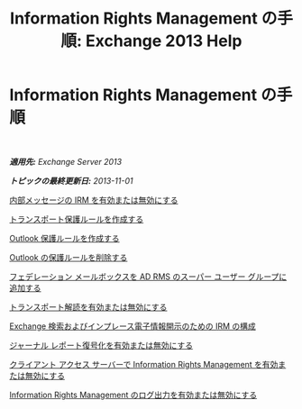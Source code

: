 ﻿---
title: 'Information Rights Management の手順: Exchange 2013 Help'
TOCTitle: Information Rights Management の手順
ms:assetid: e5b3c7d1-31d6-481f-82e7-a3766da9a510
ms:mtpsurl: https://technet.microsoft.com/ja-jp/library/Dd351212(v=EXCHG.150)
ms:contentKeyID: 49896530
ms.date: 04/24/2018
mtps_version: v=EXCHG.150
ms.translationtype: HT
---

# Information Rights Management の手順

 

_**適用先:** Exchange Server 2013_

_**トピックの最終更新日:** 2013-11-01_

[内部メッセージの IRM を有効または無効にする](enable-or-disable-irm-for-internal-messages-exchange-2013-help.md)

[トランスポート保護ルールを作成する](create-a-transport-protection-rule-exchange-2013-help.md)

[Outlook 保護ルールを作成する](create-an-outlook-protection-rule-exchange-2013-help.md)

[Outlook の保護ルールを削除する](remove-an-outlook-protection-rule-exchange-2013-help.md)

[フェデレーション メールボックスを AD RMS のスーパー ユーザー グループに追加する](add-the-federation-mailbox-to-the-ad-rms-super-users-group-exchange-2013-help.md)

[トランスポート解読を有効または無効にする](enable-or-disable-transport-decryption-exchange-2013-help.md)

[Exchange 検索およびインプレース電子情報開示のための IRM の構成](configure-irm-for-exchange-search-and-in-place-ediscovery-exchange-2013-help.md)

[ジャーナル レポート復号化を有効または無効にする](enable-or-disable-journal-report-decryption-exchange-2013-help.md)

[クライアント アクセス サーバーで Information Rights Management を有効または無効にする](enable-or-disable-information-rights-management-on-client-access-servers-exchange-2013-help.md)

[Information Rights Management のログ出力を有効または無効にする](enable-or-disable-information-rights-management-logging-exchange-2013-help.md)

